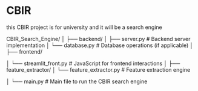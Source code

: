 # CBIR
this CBIR project is for university and it will be a search engine

CBIR_Search_Engine/
│
├── backend/
│   ├── server.py                # Backend server implementation
│   └── database.py              # Database operations (if applicable)
│
├── frontend/

│   └── streamlit_front.py               # JavaScript for frontend interactions
│
├── feature_extractor/
│   └── feature_extractor.py     # Feature extraction engine

│
└── main.py                      # Main file to run the CBIR search engine
